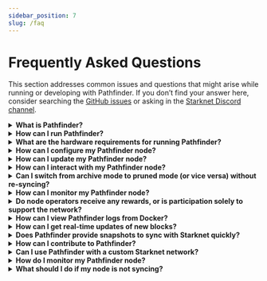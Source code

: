```yaml
---
sidebar_position: 7
slug: /faq
---
```


# Frequently Asked Questions

This section addresses common issues and questions that might arise while running or developing with Pathfinder. If you don’t find your answer here, consider searching the [GitHub issues](https://github.com/eqlabs/pathfinder/issues) or asking in the [Starknet Discord channel](https://discord.com/invite/QypNMzkHbc).

<details>
<summary><strong>What is Pathfinder?</strong></summary>

Pathfinder is a full node implementation designed to interact with the Starknet blockchain, providing a secure and reliable view of the network.
</details>

<details>
<summary><strong>How can I run Pathfinder?</strong></summary>

You can run Pathfinder using Docker or by building it from source. Detailed instructions for both methods are provided in the [installation section](getting-started/running-pathfinder).
</details>

<details>
<summary><strong>What are the hardware requirements for running Pathfinder?</strong></summary>

The recommended hardware includes 4 CPU cores, 8 GiB RAM, and 250 GiB SSD storage for optimal performance. These requirements are applicable for running Pathfinder on both mainnet and testnet.
</details>

<details>
<summary><strong>How can I configure my Pathfinder node?</strong></summary>

Pathfinder can be configured using environment variables or command-line options, such as specifying the network, logging level, and Ethereum API URL. You can find more details in the [configuration section](getting-started/configuration).
</details>

<details>
<summary><strong>How can I update my Pathfinder node?</strong></summary>

Check out the [Updating Pathfinder](getting-started/updating-pathfinder) guide for detailed instructions on updating your Pathfinder node to the latest version.
</details>

<details>
<summary><strong>How can I interact with my Pathfinder node?</strong></summary>

You can interact with Pathfinder using the [JSON-RPC API](interacting-with-pathfinder/json-rpc-api) or the [WebSocket API](interacting-with-pathfinder/websocket-api) for real-time updates. These APIs allow you to query the blockchain, submit transactions, and subscribe to events.
</details>

<details>
<summary><strong>Can I switch from archive mode to pruned mode (or vice versa) without re-syncing?</strong></summary>

Currently, you cannot switch directly between archive and pruned modes mid-run. You may, however, change the k value in pruned mode between runs. If you need to go from archive to pruned, consider downloading a pruned Database Snapshot or re-sync with the `--storage.state-tries=<k>` option. 
</details>

<details>
<summary><strong>How can I monitor my Pathfinder node?</strong></summary>

Use the monitoring API endpoints (`/health`, `/ready`, `/ready/synced`) and integrate Prometheus metrics to monitor the node's health and performance. For more details, refer to the [Monitoring API section](monitoring-and-metrics).
</details>

<details>
<summary><strong>Do node operators receive any rewards, or is participation solely to support the network?</strong></summary>

Currently, running a Pathfinder node is a voluntary effort to support the Starknet network, and there are no direct rewards for node operators.
</details>

<details>
<summary><strong>How can I view Pathfinder logs from Docker?</strong></summary>

You can view the logs of your Pathfinder Docker container using the command: `docker logs -f pathfinder`.
</details>

<details>
<summary><strong>How can I get real-time updates of new blocks?</strong></summary>

Use the WebSocket API to subscribe to the `newHeads` event, which provides real-time notifications for new blocks added to the blockchain.
</details>

<details>
<summary><strong>Does Pathfinder provide snapshots to sync with Starknet quickly?</strong></summary>

Yes, Pathfinder provides database snapshots that can be downloaded and used to speed up the syncing process. Refer to the [snapshots section](database-snapshots) for more details.
</details>

<details>
<summary><strong>How can I contribute to Pathfinder?</strong></summary>

You can contribute by opening issues, submitting pull requests, or joining the Starknet community on Discord to provide feedback and collaborate with other developers. For more details, refer to the [contribution guidelines](https://github.com/eqlabs/pathfinder/blob/main/contributing.md).
</details>

<details>
<summary><strong>Can I use Pathfinder with a custom Starknet network?</strong></summary>

Yes, you can configure Pathfinder to connect to a custom network by specifying the `--network custom` command line option and providing the appropriate gateway URLs. For more details, refer to the [custom network section](getting-started/configuration#custom-networks-and-gateway-proxies).
</details>

<details>
<summary><strong>How do I monitor my Pathfinder node?</strong></summary>

Use the monitoring API endpoints (`/health`, `/ready`, `/ready/synced`) and integrate Prometheus metrics for detailed monitoring. For more information, refer to the [Monitoring API section](monitoring-and-metrics).
</details>

<details>
<summary><strong>What should I do if my node is not syncing?</strong></summary>

Ensure your Ethereum endpoint is accessible and has archive capabilities, and verify that your hardware meets the performance requirements.
</details>
